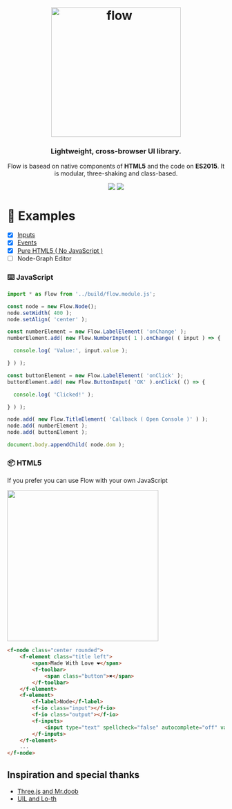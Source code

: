 <h1 align="center">
  <img alt="flow" height="300px" src="https://raw.githack.com/sunag/flow/main/media/flow-box.svg"/>
</h1>

<h3 align="center">
   Lightweight, cross-browser UI library. 
</h3>

<p align="center">
  Flow is basead on native components of <b>HTML5</b> and the code on <b>ES2015</b>. It is modular, three-shaking and class-based.
</p>

<p align="center">
  <img src="https://img.shields.io/badge/build-passing-green">
  <img src="https://img.shields.io/badge/flow.min.js-12kB-0099FF">
</p>

:rocket: Examples
===

- [x] [Inputs](https://raw.githack.com/sunag/flow/main/examples/index.html)
- [x] [Events](https://raw.githack.com/sunag/flow/main/examples/events.html)
- [x] [Pure HTML5 ( No JavaScript )](https://raw.githack.com/sunag/flow/main/examples/events.html)
- [ ] Node-Graph Editor

### :keyboard: JavaScript

```javascript
import * as Flow from '../build/flow.module.js';

const node = new Flow.Node();
node.setWidth( 400 );
node.setAlign( 'center' );

const numberElement = new Flow.LabelElement( 'onChange' );
numberElement.add( new Flow.NumberInput( 1 ).onChange( ( input ) => {

  console.log( 'Value:', input.value );

} ) );

const buttonElement = new Flow.LabelElement( 'onClick' );
buttonElement.add( new Flow.ButtonInput( 'OK' ).onClick( () => {

  console.log( 'Clicked!' );

} ) );

node.add( new Flow.TitleElement( 'Callback ( Open Console )' ) );
node.add( numberElement );
node.add( buttonElement );

document.body.appendChild( node.dom );
```

### :package: HTML5

If you prefer you can use Flow with your own JavaScript

[<img width="350px" src="https://user-images.githubusercontent.com/502810/139017347-6a63b516-180c-4db8-ab3f-9eca21a1ce9b.png"/>](http://sunag.github.io/flow/)

```html
<f-node class="center rounded">
	<f-element class="title left">
		<span>Made With Love ❤</span>
		<f-toolbar>
			<span class="button">✖</span>
		</f-toolbar>
	</f-element>
	<f-element>
		<f-label>Node</f-label>
		<f-io class="input"></f-io>
		<f-io class="output"></f-io>
		<f-inputs>
			<input type="text" spellcheck="false" autocomplete="off" value="Hello World!"/>
		</f-inputs>
	</f-element>
	...
</f-node>
```

## Inspiration and special thanks

- [Three.js and Mr.doob](https://github.com/mrdoob/three.js/)
- [UIL and Lo-th](https://github.com/lo-th/uil)
